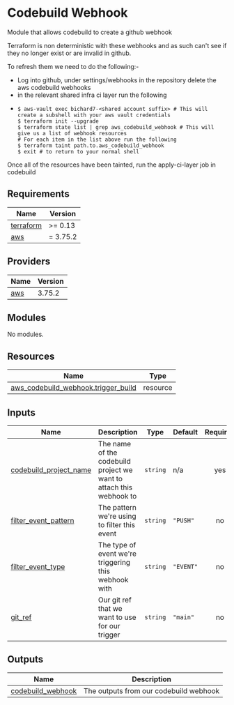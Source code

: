 # Codebuild Webhook

Module that allows codebuild to create a github webhook

Terraform is non deterministic with these webhooks and as such can't see if they no longer exist or are invalid in github.

To refresh them we need to do the following:-
 - Log into github, under settings/webhooks in the repository delete the aws codebuild webhooks
 - in the relevant shared infra ci layer run the following
 - ```shell
   $ aws-vault exec bichard7-<shared account suffix> # This will create a subshell with your aws vault credentials
   $ terraform init --upgrade
   $ terraform state list | grep aws_codebuild_webhook # This will give us a list of webhook resources
   # For each item in the list above run the following
   $ terraform taint path.to.aws_codebuild_webhook
   $ exit # to return to your normal shell
   ```
Once all of the resources have been tainted, run the apply-ci-layer job in codebuild

<!-- BEGIN_TF_DOCS -->
## Requirements

| Name | Version |
|------|---------|
| <a name="requirement_terraform"></a> [terraform](#requirement\_terraform) | >= 0.13 |
| <a name="requirement_aws"></a> [aws](#requirement\_aws) | = 3.75.2 |

## Providers

| Name | Version |
|------|---------|
| <a name="provider_aws"></a> [aws](#provider\_aws) | 3.75.2 |

## Modules

No modules.

## Resources

| Name | Type |
|------|------|
| [aws_codebuild_webhook.trigger_build](https://registry.terraform.io/providers/hashicorp/aws/3.75.2/docs/resources/codebuild_webhook) | resource |

## Inputs

| Name | Description | Type | Default | Required |
|------|-------------|------|---------|:--------:|
| <a name="input_codebuild_project_name"></a> [codebuild\_project\_name](#input\_codebuild\_project\_name) | The name of the codebuild project we want to attach this webhook to | `string` | n/a | yes |
| <a name="input_filter_event_pattern"></a> [filter\_event\_pattern](#input\_filter\_event\_pattern) | The pattern we're using to filter this event | `string` | `"PUSH"` | no |
| <a name="input_filter_event_type"></a> [filter\_event\_type](#input\_filter\_event\_type) | The type of event we're triggering this webhook with | `string` | `"EVENT"` | no |
| <a name="input_git_ref"></a> [git\_ref](#input\_git\_ref) | Our git ref that we want to use for our trigger | `string` | `"main"` | no |

## Outputs

| Name | Description |
|------|-------------|
| <a name="output_codebuild_webhook"></a> [codebuild\_webhook](#output\_codebuild\_webhook) | The outputs from our codebuild webhook |
<!-- END_TF_DOCS -->
